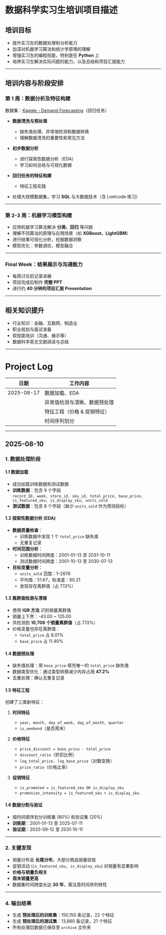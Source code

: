 # 数据科学实习生培训项目描述

## 培训目标
- 提升实习生的数据处理和分析能力  
- 加深对机器学习算法和统计学原理的理解  
- 增强实习生的编程技能，特别是在 **Python** 上  
- 培养实习生解决实际问题的能力，以及总结和项目汇报能力  

---

## 培训内容与阶段安排

### 第 1 周：数据分析及特征构建
数据集：[Kaggle - Demand Forecasting](https://www.kaggle.com/datasets/aswathrao/demand-forecasting)（回归任务）

- **数据清洗与预处理**  
  - 缺失值处理、异常值检测和数据转换  
  - 理解数据清洗的重要性和常见方法  

- **初步数据分析**  
  - 进行探索性数据分析（EDA）  
  - 学习如何总结与可视化数据  

- **回归任务的特征构建**  
  - 特征工程实践  
- 处理大规模数据集，学习 **SQL** 与大数据技术（含 Leetcode 练习）  

---

### 第 2-3 周：机器学习模型构建
- 应用机器学习算法解决 **分类、回归** 等问题  
- 理解不同算法的原理与应用场景（如 **XGBoost、LightGBM**）  
- 进行结果可视化分析，挖掘数据洞察  
- 模型优化：参数调优、模型融合  

---

### Final Week：结果展示与沟通能力
- 每周讨论前记录进展  
- 项目完成后制作 **完整 PPT**  
- 进行约 **40 分钟的项目汇报 Presentation**  

---

## 相关知识提升
- 行业知识：金融、互联网、制造业  
- 职业规划与面试准备  
- 软技能培训（沟通、展示等）  
- 数据科学英文文献阅读与总结  

---

# Project Log
| 日期       | 工作内容 |
| ---------- | -------- |
| 2025-08-17 | 数据加载、EDA |
||异常值检测与清晰、数据预处理 |
|| 特征工程（价格 & 促销特征） |
|| 时间序列划分 |

---

## 2025-08-10
### 1. 数据处理阶段
#### 1.1 数据加载
- 成功加载训练数据和测试数据
- **训练数据**：包含 9 个字段  
  `record_ID, week, store_id, sku_id, total_price, base_price, is_featured_sku, is_display_sku, units_sold`  
- **测试数据**：包含 8 个字段（缺少 `units_sold` 作为预测目标）

#### 1.2 探索性数据分析 (EDA)
- **数据质量检查**：
  - 训练数据中发现 1 个 `total_price` 缺失值  
  - 无重复记录  
- **时间范围分析**：
  - 训练数据时间跨度：2001-01-13 至 2031-10-11  
  - 测试数据时间跨度：2001-10-13 至 2030-07-13  
- **目标变量分析**：
  - `units_sold` 范围：1–2876  
  - 平均值：51.67，标准差：60.21  
  - 发现存在离群值（占 7.13%）

#### 1.3 离群值检测与清理
- 使用 **IQR 方法** 识别销量离群值  
- 销量上下界：-43.00 ~ 125.00  
- 共检测到 **10,706 个销量离群值**（占 7.13%）  
- 价格变量也存在离群值：  
  - `total_price` 占 8.01%  
  - `base_price` 占 11.40%

#### 1.4 数据预处理
- 缺失值处理：用 `base_price` 填充唯一的 `total_price` 缺失值  
- 数据类型优化：通过类型转换减少内存占用 **47.2%**  
- 去重处理：确认无重复记录

#### 1.5 特征工程
创建了三类新特征：  

1. **时间特征**  
   - `year, month, day_of_week, day_of_month, quarter`  
   - `is_weekend`（是否周末）  

2. **价格特征**  
   - `price_discount = base_price - total_price`  
   - `discount_ratio`（折扣比例）  
   - `log_total_price, log_base_price`（对数变换）  
   - `price_ratio`（价格比率）  

3. **促销特征**  
   - `is_promoted = is_featured_sku OR is_display_sku`  
   - `promotion_intensity = is_featured_sku + is_display_sku`

#### 1.6 数据分割与验证
- 按时间顺序划分训练集 (80%) 和验证集 (20%)  
- **训练期**：2001-01-13 至 2025-07-11  
- **验证期**：2025-09-12 至 2031-10-11  

---

### 2. 关键发现
- 销量分布呈 **长尾分布**，大部分商品销量较低  
- 促销活动 (`is_featured_sku, is_display_sku`) 对销量有显著影响  
- **价格与销量负相关**  
- **周末销量更高**  
- 数据集时间跨度长达 **30 年**，需注意时间序列特性

---

### 4. 输出结果
- 生成 **预处理后的训练集**：150,150 条记录，22 个特征  
- 生成 **预处理后的测试集**：13,860 条记录，21 个特征  
- 所有处理后数据已保存至 `archive` 文件夹  


